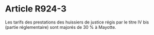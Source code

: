 # Article R924-3

<div align='left'>Les  tarifs des prestations des huissiers de justice régis par le titre IV  bis (partie réglementaire) sont majorés de 30 % à Mayotte. </div>